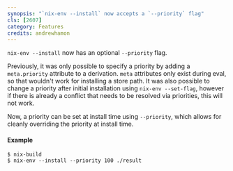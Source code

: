 ```yaml
---
synopsis: "`nix-env --install` now accepts a `--priority` flag"
cls: [2607]
category: Features
credits: andrewhamon
---
```


`nix-env --install` now has an optional `--priority` flag.

Previously, it was only possible to specify a priority by adding a
`meta.priority` attribute to a derivation. `meta` attributes only exist during
eval, so that wouldn't work for installing a store path. It was also possible
to change a priority after initial installation using `nix-env --set-flag`,
however if there is already a conflict that needs to be resolved via priorities,
this will not work.

Now, a priority can be set at install time using `--priority`, which allows for
cleanly overriding the priority at install time.

#### Example

```console
$ nix-build
$ nix-env --install --priority 100 ./result
```
